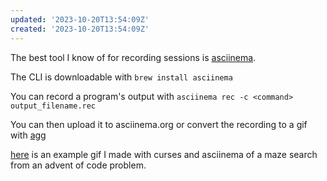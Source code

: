 ```yaml
---
updated: '2023-10-20T13:54:09Z'
created: '2023-10-20T13:54:09Z'
---
```

The best tool I know of for recording sessions is [asciinema](https://asciinema.org/).

The CLI is downloadable with `brew install asciinema`

You can record a program's output with `asciinema rec -c <command> output_filename.rec`

You can then upload it to asciinema.org or convert the recording to a gif with [agg](https://github.com/asciinema/agg)

[here](https://github.com/llimllib/personal_code/blob/master/misc/advent/2022/12/search.gif) is an example gif I made with curses and asciinema of a maze search from an advent of code problem.